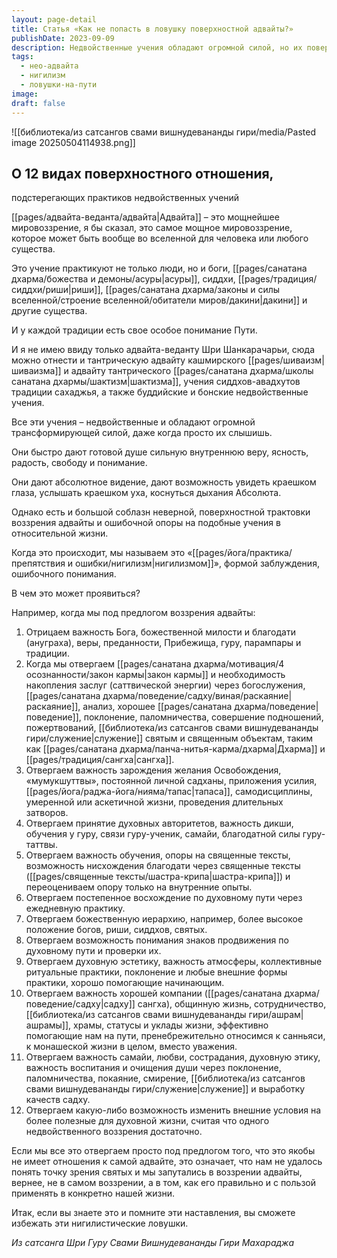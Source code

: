 ```yaml
---
layout: page-detail
title: Статья «Как не попасть в ловушку поверхностной адвайты?»
publishDate: 2023-09-09
description: Недвойственные учения обладают огромной силой, но их поверхностное понимание ведёт к нигилизму и ошибкам в практике. Часто под видом адвайты отвергаются вера, гуру, карма, садхана, духовная дисциплина, коллективные практики и этика, что искажает суть пути. Чтобы избежать этих ловушек, важно уважать традицию, усилия, наставления святых и ценить все аспекты духовной жизни.
tags:
  - нео-адвайта
  - нигилизм
  - ловушки-на-пути
image: 
draft: false
---
```

![[библиотека/из сатсангов свами вишнудевананды гири/media/Pasted image 20250504114938.png]]
## О 12 видах поверхностного отношения,   
 подстерегающих практиков недвойственных учений 

  
 [[pages/адвайта-веданта/адвайта|Адвайта]] – это мощнейшее мировоззрение, я бы сказал, это самое мощное мировоззрение, которое может быть вообще во вселенной для человека или любого существа.

 Это учение практикуют не только люди, но и боги, [[pages/санатана дхарма/божества и демоны/асуры|асуры]], сиддхи, [[pages/традиция/сиддхи/риши|риши]], [[pages/санатана дхарма/законы и силы вселенной/строение вселенной/обитатели миров/дакини|дакини]] и другие существа.

 И у каждой традиции есть свое особое понимание Пути.

 И я не имею ввиду только адвайта-веданту Шри Шанкарачарьи, сюда можно отнести и тантрическую адвайту кашмирского [[pages/шиваизм|шиваизма]] и адвайту тантрического [[pages/санатана дхарма/школы санатана дхармы/шактизм|шактизма]], учения сиддхов-авадхутов традиции сахаджья, а также буддийские и бонские недвойственные учения.

 Все эти учения – недвойственные и обладают огромной трансформирующей силой, даже когда просто их слышишь.

 Они быстро дают готовой душе сильную внутреннюю веру, ясность, радость, свободу и понимание.

 Они дают абсолютное видение, дают возможность увидеть краешком глаза, услышать краешком уха, коснуться дыхания Абсолюта.

 Однако есть и большой соблазн неверной, поверхностной трактовки воззрения адвайты и ошибочной опоры на подобные учения в относительной жизни.

 Когда это происходит, мы называем это «[[pages/йога/практика/препятствия и ошибки/нигилизм|нигилизмом]]», формой заблуждения, ошибочного понимания.

  
 В чем это может проявиться?

 Например, когда мы под предлогом воззрения адвайты:

1. Отрицаем важность Бога, божественной милости и благодати (ануграха), веры, преданности, Прибежища, гуру, парампары и традиции.
2. Когда мы отвергаем [[pages/санатана дхарма/мотивация/4 осознанности/закон кармы|закон кармы]] и необходимость накопления заслуг (саттвической энергии) через богослужения, [[pages/санатана дхарма/поведение/садху/виная/раскаяние|раскаяние]], анализ, хорошее [[pages/санатана дхарма/поведение|поведение]], поклонение, паломничества, совершение подношений, пожертвований, [[библиотека/из сатсангов свами вишнудевананды гири/служение|служение]] святым и священным объектам, таким как [[pages/санатана дхарма/панча-нитья-карма/дхарма|Дхарма]] и [[pages/традиция/сангха|сангха]].
3. Отвергаем важность зарождения желания Освобождения, «мумукшуттвы», постоянной личной садханы, приложения усилия, [[pages/йога/раджа-йога/нияма/тапас|тапаса]], самодисциплины, умеренной или аскетичной жизни, проведения длительных затворов.
4. Отвергаем принятие духовных авторитетов, важность дикши, обучения у гуру, связи гуру-ученик, самайи, благодатной силы гуру-таттвы.
5. Отвергаем важность обучения, опоры на священные тексты, возможность нисхождения благодати через священные тексты ([[pages/священные тексты/шастра-крипа|шастра-крипа]]) и переоцениваем опору только на внутренние опыты.
6. Отвергаем постепенное восхождение по духовному пути через ежедневную практику.
7. Отвергаем божественную иерархию, например, более высокое положение богов, риши, сиддхов, святых.
8. Отвергаем возможность понимания знаков продвижения по духовному пути и проверки их.
9. Отвергаем духовную эстетику, важность атмосферы, коллективные ритуальные практики, поклонение и любые внешние формы практики, хорошо помогающие начинающим.
10. Отвергаем важность хорошей компании ([[pages/санатана дхарма/поведение/садху|садху]] сангха), общинную жизнь, сотрудничество, [[библиотека/из сатсангов свами вишнудевананды гири/ашрам|ашрамы]], храмы, статусы и уклады жизни, эффективно помогающие нам на пути, пренебрежительно относимся к санньяси, к монашеской жизни в целом, вместо уважения.
11. Отвергаем важность самайи, любви, сострадания, духовную этику, важность воспитания и очищения души через поклонение, паломничества, покаяние, смирение, [[библиотека/из сатсангов свами вишнудевананды гири/служение|служение]] и выработку качеств садху.
12. Отвергаем какую-либо возможность изменить внешние условия на более полезные для духовной жизни, считая что одного недвойственного воззрения достаточно.

  
 Если мы все это отвергаем просто под предлогом того, что это якобы не имеет отношения к самой адвайте, это означает, что нам не удалось понять точку зрения святых и мы запутались в воззрении адвайты, вернее, не в самом воззрении, а в том, как его правильно и с пользой применять в конкретно нашей жизни.

 Итак, если вы знаете это и помните эти наставления, вы сможете избежать эти нигилистические ловушки.

*Из сатсанга Шри Гуру Свами Вишнудевананды Гири Махараджа*